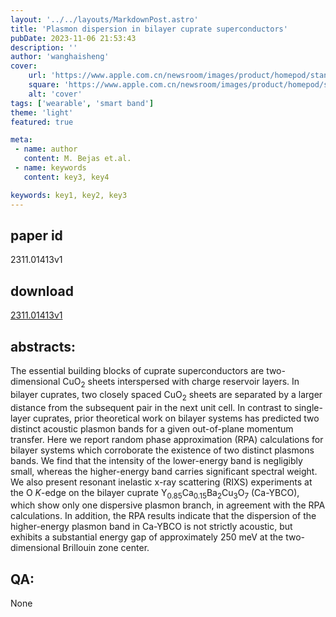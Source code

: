 ```yaml
---
layout: '../../layouts/MarkdownPost.astro'
title: 'Plasmon dispersion in bilayer cuprate superconductors'
pubDate: 2023-11-06 21:53:43
description: ''
author: 'wanghaisheng'
cover:
    url: 'https://www.apple.com.cn/newsroom/images/product/homepod/standard/Apple-HomePod-hero-230118_big.jpg.large_2x.jpg'
    square: 'https://www.apple.com.cn/newsroom/images/product/homepod/standard/Apple-HomePod-hero-230118_big.jpg.large_2x.jpg'
    alt: 'cover'
tags: ['wearable', 'smart band'] 
theme: 'light'
featured: true

meta:
 - name: author
   content: M. Bejas et.al.
 - name: keywords
   content: key3, key4

keywords: key1, key2, key3
---
```


## paper id
2311.01413v1
## download
[2311.01413v1](http://arxiv.org/abs/2311.01413v1)
## abstracts:
The essential building blocks of cuprate superconductors are two-dimensional CuO$_2$ sheets interspersed with charge reservoir layers. In bilayer cuprates, two closely spaced CuO$_2$ sheets are separated by a larger distance from the subsequent pair in the next unit cell. In contrast to single-layer cuprates, prior theoretical work on bilayer systems has predicted two distinct acoustic plasmon bands for a given out-of-plane momentum transfer. Here we report random phase approximation (RPA) calculations for bilayer systems which corroborate the existence of two distinct plasmons bands. We find that the intensity of the lower-energy band is negligibly small, whereas the higher-energy band carries significant spectral weight. We also present resonant inelastic x-ray scattering (RIXS) experiments at the O $K$-edge on the bilayer cuprate Y$_{0.85}$Ca$_{0.15}$Ba$_2$Cu$_3$O$_7$ (Ca-YBCO), which show only one dispersive plasmon branch, in agreement with the RPA calculations. In addition, the RPA results indicate that the dispersion of the higher-energy plasmon band in Ca-YBCO is not strictly acoustic, but exhibits a substantial energy gap of approximately 250 meV at the two-dimensional Brillouin zone center.
## QA:
None
